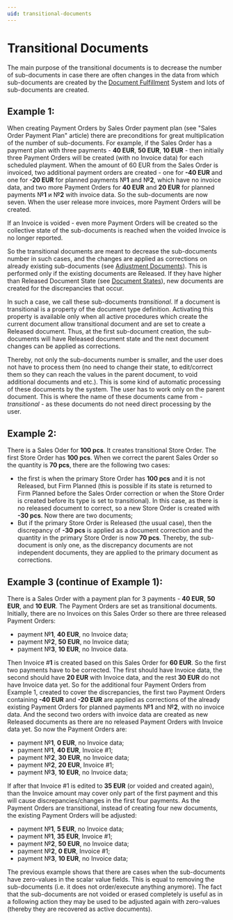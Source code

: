 ```yaml
---
uid: transitional-documents
---
```


# Transitional Documents

The main purpose of the transitional documents is to decrease the number of sub-documents in case there are often changes in the data from which sub-documents are created by the [Document Fulfillment](https://github.com/ErpNetDocs/tech/blob/master/advanced/documents/fulfillment.md) System and lots of sub-documents are created.

## Example 1:

When creating Payment Orders by Sales Order payment plan (see "Sales Order Payment Plan" article) there are preconditions for great multiplication of the number of sub-documents. For example, if the Sales Order has a payment plan with three payments - **40 EUR**, **50 EUR**, **10 EUR** - then initially three Payment Orders will be created (with no Invoice data) for each scheduled playment. 
When the amount of 60 EUR from the Sales Order is invoiced, two additional payment orders are created - one for **-40 EUR** and one for **-20 EUR** for planned payments №**1** and №**2**, which have no invoice data, and two more Payment Orders for **40 EUR** and **20 EUR** for planned payments №**1** и №**2** with invoice data.
So the sub-documents are now seven. When the user release more invoices, more Payment Orders will be created.

If an Invoice is voided - even more Payment Orders will be created so the collective state of the sub-documents is reached when the voided Invoice is no longer reported.

So the transitional documents are meаnt to decrease the sub-documents number in such cases, and the changes are applied as corrections on already existing sub-documents (see [Adjustment Documents](https://github.com/ErpNetDocs/tech/blob/master/advanced/documents/adjustment.md)). 
This is performed only if the existing documents are Released. If they have higher than Released Document State (see [Document States](https://github.com/ErpNetDocs/tech/blob/master/advanced/documents/states.md)), new documents are created for the discrepancies that occur.

In such а case, we call these sub-documents *transitional*.
If a document is transitional is a property of the document type definition. Activating this property is available only when all active procedures which create the current document allow transitional document and are set to create а Released document. 
Thus, at the first sub-document creation, the sub-documents will have Released document state and the next document changes can be applied as corrections.

Thereby, not only the sub-documents number is smaller, and the user does not have to process them (no need to change their state, to edit/correct them so they can reach the values in the parent document, to void additional documents and etc.).
This is some kind of automatic processing of these documents by the system.
The user has to work only on the parent document. This is where the name of these documents came from - *transitional* - as these documents do not need direct processing by the user.

## Example 2:

There is a Sales Oder for **100 pcs**. It creates transitional Store Order. The first Store Order has **100 pcs**.
When we correct the parent Sales Order so the quantity is **70 pcs**, there are the following two cases:

- the first is when the primary Store Order has **100 pcs** and it is not Releаsed, but Firm Planned (this is possible if its state is returned to Firm Planned before the Sales Order correction or when the Store  Order is created before its type is set to transitional). In this case, as there is no released document to correct, so a new Store Order is created with **-30 pcs**. Now there are two documents;
- But if the primary Store Order is Released (the usual case), then the discrepancy of **-30 pcs** is applied as a document correction and the quantity in the primary Store Order is now **70 pcs**. Thereby, the sub-document is only one, as the discrepancy documents are not independent documents, they are applied to the primary document as corrections.

## Example 3 (continue of Example 1):

There is a Sales Order with a payment plan for 3 payments - **40 EUR**, **50 EUR**, and **10 EUR**. 
The Payment Orders are set as transitional documents. Initially, there are no Invoices on this Sales Order so there are three released Payment Orders:

- payment №**1**, **40 EUR**, no Invoice data;
- payment №**2**, **50 EUR**, no Invoice data;
- payment №**3**, **10 EUR**, no Invoice data.

Then Invoice #**1** is created based on this Sales Order for **60 EUR**. 
So the first two payments have to be corrected. 
The first should have Invoice data, the second should have **20 EUR** with Invoice data, and the rest **30 EUR** do not have Invoice data yet. 
So for the additional four Payment Orders from Example 1, created to cover the discrepancies, the first two Payment Orders containing **-40 EUR** and **-20 EUR** are applied as corrections of the already existing Payment Orders for planned payments №**1** and №**2**, with no invoice data. And the second two orders with invoice data are created as new Released documents as there are no released Payment Orders with Invoice data yet. So now the Payment Orders are:

- payment №**1**, **0 EUR**, no Invoice data;
- payment №**1**, **40 EUR**, Invoice #1;
- payment №**2**, **30 EUR**, no Invoice data;
- payment №**2**, **20 EUR**, Invoice #1;
- payment №**3**, **10 EUR**, no Invoice data;

If after that Invoice #1 is edited to **35 EUR**  (or voided and created again), than the Invoice amount may cover only part of the first payment and this will cause discrepancies/changes in the first four payments. As the Payment Orders are transitional, instead of creating four new documents, the existing Payment Orders will be adjusted:

- payment №**1**, **5 EUR**, no Invoice data;
- payment №**1**, **35 EUR**, Invoice #1;
- payment №**2**, **50 EUR**, no Invoice data;
- payment №**2**, **0 EUR**, Invoice #1;
- payment №**3**, **10 EUR**, no Invoice data;

The previous example shows that there are cases when the sub-documents have zero-values in the scalar value fields. This is equal to removing the sub-documents (i.e. it does not order/execute anything anymore). The fact that the sub-documents are not voided or erased completely is useful as in a following action they may be used to be adjusted again with zero-values (thereby they are recovered as active documents).
